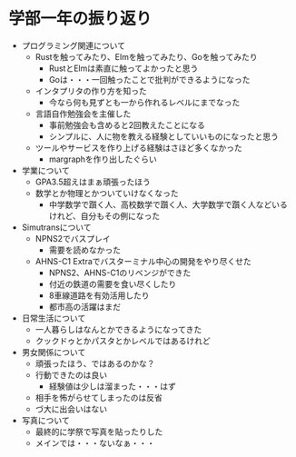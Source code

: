 # 学部一年の振り返り

- プログラミング関連について
  - Rustを触ってみたり、Elmを触ってみたり、Goを触ってみたり
    - RustとElmは素直に触ってよかったと思う
    - Goは・・・一回触ったことで批判ができるようになった
  - インタプリタの作り方を知った
    - 今なら何も見ずとも一から作れるレベルにまでなった
  - 言語自作勉強会を主催した
    - 事前勉強会も含めると2回教えたことになる
    - シンプルに、人に物を教える経験としていいものになったと思う
  - ツールやサービスを作り上げる経験はさほど多くなかった
    - margraphを作り出したぐらい
- 学業について
  - GPA3.5超えはまぁ頑張ったほう
  - 数学とか物理とかついていけなくなった
    - 中学数学で躓く人、高校数学で躓く人、大学数学で躓く人などいるけれど、自分もその例になった
- Simutransについて
  - NPNS2でバスプレイ
    - 需要を読めなかった
  - AHNS-C1 Extraでバスターミナル中心の開発をやり尽くせた
    - NPNS2、AHNS-C1のリベンジができた
    - 付近の鉄道の需要を食い尽くしたり
    - 8車線道路を有効活用したり
    - 都市高の活躍はまだ
- 日常生活について
  - 一人暮らしはなんとかできるようになってきた
  - クックドゥとかパスタとかレベルではあるけれど
- 男女関係について
  - 頑張ったほう、ではあるのかな？
  - 行動できたのは良い
    - 経験値は少しは溜まった・・・はず
  - 相手を怖がらせてしまったのは反省
  - づ大に出会いはない
- 写真について
  - 最終的に学祭で写真を貼ったりした
  - メインでは・・・ないなぁ・・・
